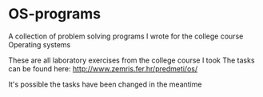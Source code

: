 # OS-programs
A collection of problem solving programs I wrote for the college course Operating systems

These are all laboratory exercises from the college course I took
The tasks can be found here:
http://www.zemris.fer.hr/predmeti/os/

It's possible the tasks have been changed in the meantime
